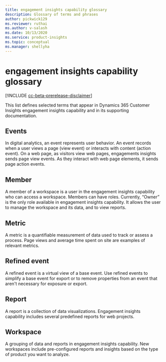 ```yaml
---
title: engagement insights capability glossary
description: Glossary of terms and phrases
author: pickwick129
ms.reviewer: ruthai
ms.author: v-salash
ms.date: 10/13/2020
ms.service: product-insights
ms.topic: conceptual
ms.manager: shellyha
---
```


# engagement insights capability glossary

[!INCLUDE [cc-beta-prerelease-disclaimer](includes/cc-beta-prerelease-disclaimer.md)]

This list defines selected terms that appear in Dynamics 365 Customer Insights engagement insights capability and in its supporting documentation.


## Events

 In digital analytics, an event represents user behavior. An event records when a user views a page (view event) or interacts with content (action event).  On a web page, as visitors view web pages, engagements insights sends page view events. As they interact with web page elements, it sends page action events.

## Member

A member of a workspace is a user in the engagement insights capability who can access a workspace. Members can have roles. Currently, “Owner” is the only role available in engagement insights capability. It allows the user to manage the workspace and its data, and to view reports.

## Metric

A metric is a quantifiable measurement of data used to track or assess a process. Page views and average time spent on site are examples of relevant metrics.

## Refined event

A refined event is a virtual view of a base event. Use refined events to simplify a base event for export or to remove properties from an event that aren't necessary for exposure or export.

## Report

A report is a collection of data visualizations. Engagement insights capability includes several predefined reports for web projects.


## Workspace

A grouping of data and reports in engagement insights capability. New workspaces include pre-configured reports and insights based on the type of product you want to analyze.